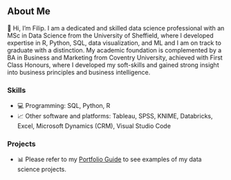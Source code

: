 ## About Me
:wave: Hi, I’m Filip. I am a dedicated and skilled data science professional with an MSc in Data Science from the University of Sheffield,
where I developed expertise in R, Python, SQL, data visualization, and ML and I am on track to graduate with a distinction.
My academic foundation is complemented by a BA in Business and Marketing from Coventry University, achieved with First Class Honours,
where I developed my soft-skills and gained strong insight into business principles and business intelligence. 
### Skills
- :computer: Programming: SQL, Python, R
- :chart_with_upwards_trend: Other software and platforms: Tableau, SPSS, KNIME, Databricks, Excel, Microsoft Dynamics (CRM), Visual Studio Code
### Projects
- :bar_chart: Please refer to my [Portfolio Guide](https://github.com/filsoch/Portfolio-guide/blob/main/README.md) to see examples of my data science projects.

<!---
filsoch/filsoch is a ✨ special ✨ repository because its `README.md` (this file) appears on your GitHub profile.
You can click the Preview link to take a look at your changes.
--->
